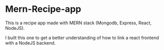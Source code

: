 # Mern-Recipe-app
This is a recipe app made with MERN stack (Mongodb, Express, React, NodeJS). 

I built this one to get a better understanding of how to link a react frontend with a NodeJS backend.
